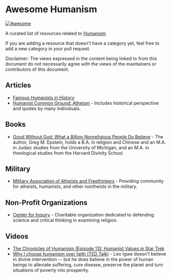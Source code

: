 # Awesome Humanism
[![Awesome](https://awesome.re/badge.svg)](https://awesome.re)

A curated list of resources related to [Humanism](https://www.bbc.co.uk/religion/religions/atheism/types/humanism.shtml)

If you are adding a resource that doesn't have a category yet, feel
free to add a new category in your pull request.

Disclaimer: The views expressed in the content being linked to from
this document do not necessarily agree with the views of the
maintainers or contributors of this document.

## Articles
* [Famous Humanists in History](https://americanhumanist.org/what-is-humanism/famous-humanists-in-history/)
* [Humanist Common Ground: Atheism](https://americanhumanist.org/paths/atheism/) - Includes historical perspective and quotes by many individuals.

## Books
* [Good Without God: What a Billion Nonreligious People Do Believe](https://www.google.com/books/edition/Good_Without_God/lizAK72dCUMC) - The author, Greg M. Epstein, holds a B.A. in religion and Chinese and an M.A. in Judaic studies from the University of Michigan, and an M.A. in theological studies from the Harvard Divinity School.

## Military
* [Military Association of Atheists and Freethinkers](https://militaryatheists.org/) -  Providing community for atheists, humanists, and other nontheists in the military.

## Non-Profit Organizations
* [Center for Inquiry](https://centerforinquiry.org/) - Charitable organization dedicated to defending science and critical thinking in examining religion.

## Videos
* [The Chronicles of Humanism (Episode 13): Humanist Values in Star Trek](https://www.youtube.com/watch?v=oWvmYwTcjkg)
* [Why I choose humanism over faith (TED Talk)](https://www.youtube.com/watch?v=r9Zz4hYuGdw) - Leo Igwe doesn't believe in divine intervention -- but he does believe in the power of human beings to alleviate suffering, cure disease, preserve the planet and turn situations of poverty into prosperity.

